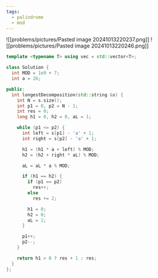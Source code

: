 ```yaml
---
tags:
  - palindrome
  - mod
---
```

![[problems/pictures/Pasted image 20241013220237.png]]
![[problems/pictures/Pasted image 20241013220246.png]]



```c++
template <typename T> using vec = std::vector<T>;

class Solution {
  int MOD = 1e9 + 7;
  int a = 26;

public:
  int longestDecomposition(std::string &s) {
    int N = s.size();
    int p1 = 0, p2 = N - 1;
    int res = 0;
    long h1 = 0, h2 = 0, aL = 1;

    while (p1 <= p2) {
      int left = s[p1] - 'a' + 1;
      int right = s[p2] - 'a' + 1;

      h1 = (h1 * a + left) % MOD;
      h2 = (h2 + right * aL) % MOD;

      aL = aL * a % MOD;

      if (h1 == h2) {
        if (p1 == p2)
          res++;
        else
          res += 2;

        h1 = 0;
        h2 = 0;
        aL = 1;
      }

      p1++;
      p2--;
    }

    return h1 > 0 ? res + 1 : res;
  }
};
```